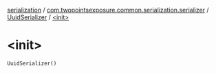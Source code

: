 [serialization](../../index.md) / [com.twopointsexposure.common.serialization.serializer](../index.md) / [UuidSerializer](index.md) / [&lt;init&gt;](./-init-.md)

# &lt;init&gt;

`UuidSerializer()`